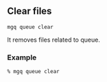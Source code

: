 ## Clear files

```
mgq queue clear
```

It removes files related to queue.

### Example
```
% mgq queue clear
```


